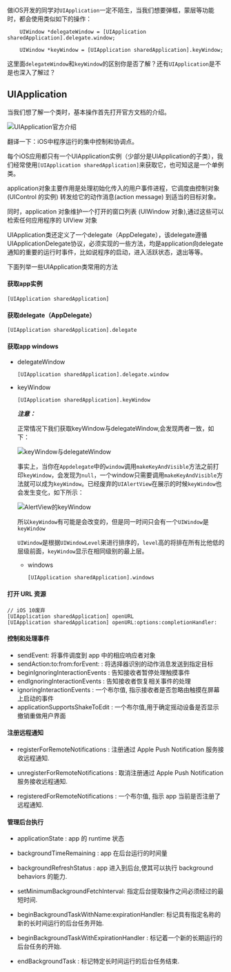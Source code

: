 做iOS开发的同学对`UIApplication`一定不陌生，当我们想要弹框，蒙层等功能时，都会使用类似如下的操作：

```objc
    UIWindow *delegateWindow = [UIApplication sharedApplication].delegate.window;
```

```objc
    UIWindow *keyWindow = [UIApplication sharedApplication].keyWindow;
```
这里面`delegateWindow`和`keyWindow`的区别你是否了解？还有`UIApplication`是不是也深入了解过？

## UIApplication

当我们想了解一个类时，基本操作首先打开官方文档的介绍。

![UIApplication官方介绍](https://cdn.jsdelivr.net/gh/ZpFate/ImageService@master/uPic/ZVbDa2jIxeyTHP620200407155049.png)

翻译一下：iOS中程序运行的集中控制和协调点。

每个iOS应用都只有一个UIApplication实例（少部分是UIApplication的子类），我们经常使用`[UIApplication sharedApplication]`来获取它，也可知这是一个单例类。

application对象主要作用是处理初始化传入的用户事件进程，它调度由控制对象 (UIControl 的实例) 转发给它的动作消息(action message) 到适当的目标对象。

同时，application 对象维护一个打开的窗口列表 (UIWindow 对象),通过这些可以检索任何应用程序的 UIView 对象

UIApplication类还定义了一个delegate（AppDelegate），该delegate遵循UIApplicationDelegate协议，必须实现的一些方法，均是application向delegate通知的重要的运行时事件，比如说程序的启动，进入活跃状态，退出等等。

下面列举一些UIApplication类常用的方法

#### 获取app实例

```Objc
[UIApplication sharedApplication]
```

#### 获取delegate（AppDelegate）

```objc
[UIApplication sharedApplication].delegate
```

#### 获取app windows

* delegateWindow

  ```
  [UIApplication sharedApplication].delegate.window
  ```

* keyWindow

  ```
  [UIApplication sharedApplication].keyWindow
  ```

  ***注意：***

  正常情况下我们获取keyWindow与delegateWindow,会发现两者一致，如下：

  ![keyWindow与delegateWindow](https://cdn.jsdelivr.net/gh/ZpFate/ImageService@master/uPic/image-2020040720405172020200407204051.png)

  

  事实上，当你在`Appdelegate`中的`window`调用`makeKeyAndVisible`方法之前打印`keyWindow`，会发现为`null`，一个window只需要调用`makeKeyAndVisible`方法就可以成为`keyWindow`。已经废弃的`UIAlertView`在展示的时候`keyWindow`也会发生变化，如下所示：

  ![AlertView的keyWindow](https://cdn.jsdelivr.net/gh/ZpFate/ImageService@master/uPic/image-2020040809112985320200408093931.png)

  所以`keyWindow`有可能是会改变的，但是同一时间只会有一个`UIWindow`是`keyWindow`

  `UIWindow`是根据`UIWindowLevel`来进行排序的，`level`高的将排在所有比他低的层级前面，`keyWindow`显示在相同级别的最上层。

  

  * windows

    ```objc
    [UIApplication sharedApplication].windows
    ```

#### 打开 URL 资源 

```objc
// iOS 10废弃
[UIApplication sharedApplication] openURL 
[UIApplication sharedApplication] openURL:options:completionHandler:
```



#### 控制和处理事件

- sendEvent: 将事件调度到 app 中的相应响应者对象
- sendAction:to:from:forEvent: : 将选择器识别的动作消息发送到指定目标
- beginIgnoringInteractionEvents : 告知接收者暂停处理触摸事件
- endIgnoringInteractionEvents : 告知接收者恢复相关事件的处理
- ignoringInteractionEvents : 一个布尔值, 指示接收者是否忽略由触摸在屏幕上启动的事件
- applicationSupportsShakeToEdit : 一个布尔值,用于确定摇动设备是否显示撤销重做用户界面

#### 注册远程通知 

* registerForRemoteNotifications : 注册通过 Apple Push Notification 服务接收远程通知.

* unregisterForRemoteNotifications : 取消注册通过 Apple Push Notification 服务接收远程通知.

* registeredForRemoteNotifications : 一个布尔值, 指示 app 当前是否注册了远程通知.

#### 管理后台执行

* applicationState :  app 的 runtime 状态

* backgroundTimeRemaining : app 在后台运行的时间量

* backgroundRefreshStatus : app 进入到后台,使其可以执行 background behaviors 的能力.

* setMinimumBackgroundFetchInterval: 指定后台提取操作之间必须经过的最短时间.

* beginBackgroundTaskWithName:expirationHandler: 标记具有指定名称的新的长时间运行的后台任务开始.

* beginBackgroundTaskWithExpirationHandler : 标记着一个新的长期运行的后台任务的开始.

* endBackgroundTask : 标记特定长时间运行的后台任务结束.



